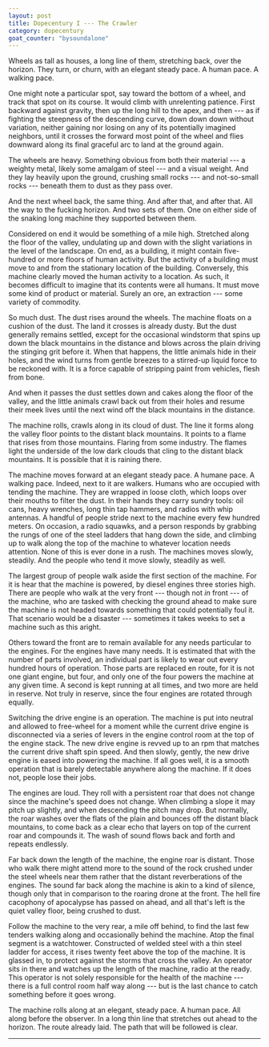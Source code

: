 ```yaml
---
layout: post
title: Dopecentury I --- The Crawler
category: dopecentury
goat_counter: "bysoundalone" 
---
```


Wheels as tall as houses, a long line of them, stretching back, over the horizon. They turn, or churn, with an elegant steady pace. A human pace. A walking pace. 

One might note a particular spot, say toward the bottom of a wheel, and track that spot on its course. It would climb with unrelenting patience. First backward against gravity, then up the long hill to the apex, and then --- as if fighting the steepness of the descending curve, down down down without variation, neither gaining nor losing on any of its potentially imagined neighbors, until it crosses the forward most point of the wheel and flies downward along its final graceful arc to land at the ground again.

The wheels are heavy. Something obvious from both their material --- a weighty metal, likely some amalgam of steel --- and a visual weight. And they lay heavily upon the ground, crushing small rocks --- and not-so-small rocks --- beneath them to dust as they pass over.

And the next wheel back, the same thing. And after that, and after that. All the way to the fucking horizon. And two sets of them. One on either side of the snaking long machine they supported between them. 

Considered on end it would be something of a mile high. Stretched along the floor of the valley, undulating up and down with the slight variations in the level of the landscape. On end, as a building, it might contain five-hundred or more floors of human activity. But the activity of a building must move to and from the stationary location of the building. Conversely, this machine clearly moved the human activity to a location. As such, it becomes difficult to imagine that its contents were all humans. It must move some kind of product or material. Surely an ore, an extraction --- some variety of commodity.

So much dust. The dust rises around the wheels. The machine floats on a cushion of the dust. The land it crosses is already dusty. But the dust generally remains settled, except for the occasional windstorm that spins up down the black mountains in the distance and blows across the plain driving the stinging grit before it. When that happens, the little animals hide in their holes, and the wind turns from gentle breezes to a stirred-up liquid force to be reckoned with. It is a force capable of stripping paint from vehicles, flesh from bone.

And when it passes the dust settles down and cakes along the floor of the valley, and the little animals crawl back out from their holes and resume their meek lives until the next wind off the black mountains in the distance.

The machine rolls, crawls along in its cloud of dust. The line it forms along the valley floor points to the distant black mountains. It points to a flame that rises from those mountains. Flaring from some industry. The flames light the underside of the low dark clouds that cling to the distant black mountains. It is possible that it is raining there.

[//]: # (I like the repetition here. This feels like a direct influence of Dopesmoker.)

The machine moves forward at an elegant steady pace. A humane pace. A walking pace. Indeed, next to it are walkers. Humans who are occupied with tending the machine. They are wrapped in loose cloth, which loops over their mouths to filter the dust. In their hands they carry sundry tools: oil cans, heavy wrenches, long thin tap hammers, and radios with whip antennas. A handful of people stride next to the machine every few hundred meters. On occasion, a radio squawks, and a person responds by grabbing the rungs of one of the steel ladders that hang down the side, and climbing up to walk along the top of the machine to whatever location needs attention. None of this is ever done in a rush. The machines moves slowly, steadily. And the people who tend it move slowly, steadily as well.

The largest group of people walk aside the first section of the machine. For it is hear that the machine is powered, by diesel engines three stories high. There are people who walk at the very front --- though not _in_ front --- of the machine, who are tasked with checking the ground ahead to make sure the machine is not headed towards something that could potentially foul it. That scenario would be a disaster --- sometimes it takes weeks to set a machine such as this aright.

Others toward the front are to remain available for any needs particular to the engines. For the engines have many needs. It is estimated that with the number of parts involved, an individual part is likely to wear out every hundred hours of operation. Those parts are replaced en route, for it is not one giant engine, but four, and only one of the four powers the machine at any given time. A second is kept running at all times, and two more are held in reserve. Not truly in reserve, since the four engines are rotated through equally.

Switching the drive engine is an operation. The machine is put into neutral and allowed to free-wheel for a moment while the current drive engine is disconnected via a series of levers in the engine control room at the top of the engine stack. The new drive engine is revved up to an rpm that matches the current drive shaft spin speed. And then slowly, gently, the new drive engine is eased into powering the machine. If all goes well, it is a smooth operation that is barely detectable anywhere along the machine. If it does not, people lose their jobs.

The engines are loud. They roll with a persistent roar that does not change since the machine's speed does not change. When climbing a slope it may pitch up slightly, and when descending the pitch may drop. But normally, the roar washes over the flats of the plain and bounces off the distant black mountains, to come back as a clear echo that layers on top of the current roar and compounds it. The wash of sound flows back and forth and repeats endlessly.

Far back down the length of the machine, the engine roar is distant. Those who walk there might attend more to the sound of the rock crushed under the steel wheels near them rather that the distant reverberations of the engines. The sound far back along the machine is akin to a kind of silence, though only that in comparison to the roaring drone at the front. The hell fire cacophony of apocalypse has passed on ahead, and all that's left is the quiet valley floor, being crushed to dust.

Follow the machine to the very rear, a mile off behind, to find the last few tenders walking along and occasionally behind the machine. Atop the final segment is a watchtower. Constructed of welded steel with a thin steel ladder for access, it rises twenty feet above the top of the machine. It is glassed in, to protect against the storms that cross the valley. An operator sits in there and watches up the length of the machine, radio at the ready. This operator is not solely responsible for the health of the machine --- there is a full control room half way along --- but is the last chance to catch something before it goes wrong.

The machine rolls along at an elegant, steady pace. A human pace. All along before the observer. In a long thin line that stretches out ahead to the horizon. The route already laid. The path that will be followed is clear.

----------------------------------------

